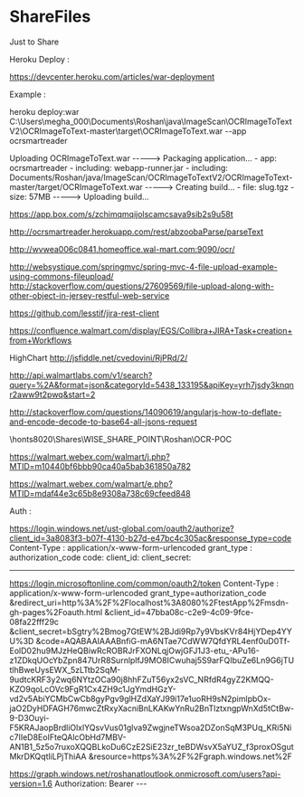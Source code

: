 # ShareFiles
Just to Share



Heroku Deploy :

https://devcenter.heroku.com/articles/war-deployment

Example :

heroku deploy:war C:\Users\megha_000\Documents\Roshan\java\ImageScan\OCRImageToTextV2\OCRImageToText-master\target\OCRImageToText.war --app ocrsmartreader


Uploading OCRImageToText.war
-----> Packaging application...
       - app: ocrsmartreader
       - including: webapp-runner.jar
       - including: Documents/Roshan/java/ImageScan/OCRImageToTextV2/OCRImageToText-master/target/OCRImageToText.war
-----> Creating build...
       - file: slug.tgz
       - size: 57MB
-----> Uploading build...

https://app.box.com/s/zchimqmqijolscamcsava9sib2s9u58t

http://ocrsmartreader.herokuapp.com/rest/abzoobaParse/parseText

http://wvwea006c0841.homeoffice.wal-mart.com:9090/ocr/

http://websystique.com/springmvc/spring-mvc-4-file-upload-example-using-commons-fileupload/
http://stackoverflow.com/questions/27609569/file-upload-along-with-other-object-in-jersey-restful-web-service

https://github.com/lesstif/jira-rest-client

https://confluence.walmart.com/display/EGS/Collibra+JIRA+Task+creation+from+Workflows

HighChart
http://jsfiddle.net/cvedovini/RjPRd/2/

http://api.walmartlabs.com/v1/search?query=%2A&format=json&categoryId=5438_133195&apiKey=yrh7jsdy3knqnr2aww9t2pwq&start=2

http://stackoverflow.com/questions/14090619/angularjs-how-to-deflate-and-encode-decode-to-base64-all-jsons-request


\\honts8020\Shares\WISE_SHARE_POINT\Roshan\OCR-POC

https://walmart.webex.com/walmart/j.php?MTID=m10440bf6bbb90ca40a5bab361850a782

https://walmart.webex.com/walmart/e.php?MTID=mdaf44e3c65b8e9308a738c69cfeed848

Auth :

https://login.windows.net/ust-global.com/oauth2/authorize?client_id=3a8083f3-b07f-4130-b27d-e47bc4c305ac&response_type=code
Content-Type : application/x-www-form-urlencoded
grant_type : authorization_code
code:
client_id:
client_secret:


----------------------

https://login.microsoftonline.com/common/oauth2/token
Content-Type : application/x-www-form-urlencoded
grant_type=authorization_code
&redirect_uri=http%3A%2F%2Flocalhost%3A8080%2FtestApp%2Fmsdn-gh-pages%2Foauth.html
&client_id=47bba08c-c2e9-4c09-9fce-08fa22fff29c
&client_secret=bSgtry%2Bmog7GtEW%2BJdi9Rp7y9VbsKVr84HjYDep4YYU%3D
&code=AQABAAIAAABnfiG-mA6NTae7CdWW7QfdYRL4enf0uD0Tf-EolD02hu9MJzHeQBiwRcROBRJrFXONLqjOwjGFJ1J3-etu_-APu16-z1ZDkqUOcYbZpn847UrR8SurnlplfJ9MO8ICwuhaj5S9arFQIbuZe6Ln9G6jTUtlhBweUysEWX_5zLTtb2SqM-9udtcKRF3y2wq6NYtzOCa90j8hhFZuT56yx2sVC_NRfdR4gyZ2KMQQ-KZO9qoLcOVc9FgR1Cx4ZH9c1JgYmdHGzY-vd2v5AbiYCMbCwCb8gyPgv9glHZdXaYJ99i17e1uoRH9sN2pimlpbOx-jaO2DyHDFAGH76mwcZtRxyXacniBnLKAKwYnRu2BnTlztxngpWnXd5tCtBw-9-D3Ouyi-F5KRAJaopBrdliOlxlYQsvVus01glva9ZwgjneTWsoa2DZonSqM3PUq_KRi5Nic7IIeD8EoIFteQAlcObHd7MBV-AN1B1_5z5o7ruxoXQQBLkoDu6CzE2SiE23zr_teBDWsvX5aYUZ_f3proxOSgutMkrDKQqtliLPjThiAA
&resource=https%3A%2F%2Fgraph.windows.net%2F


 https://graph.windows.net/roshanatloutlook.onmicrosoft.com/users?api-version=1.6
 Authorization: Bearer ---
